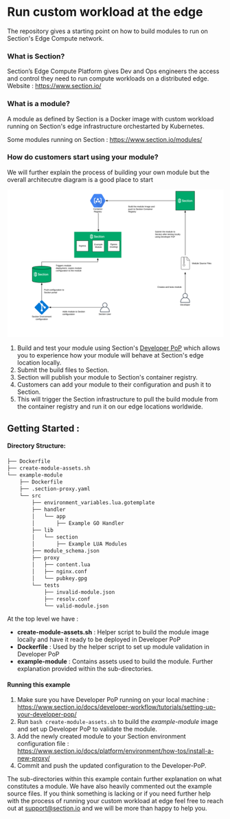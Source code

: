 # Run custom workload at the edge

The repository gives a starting point on how to build modules to run on Section's Edge Compute network.

### What is Section?

Section’s Edge Compute Platform gives Dev and Ops engineers the access and control they need to run compute workloads on a distributed edge. Website : https://www.section.io/


### What is a module?

A module as defined by Section is a Docker image with custom workload running on Section's edge infrastructure orchestarted by Kubernetes.

Some modules running on Section : https://www.section.io/modules/


### How do customers start using your module?

We will further explain the process of building your own module but the overall architecutre diagram is a good place to start

![Section Module Architecture](./architecture.png)


1. Build and test your module using Section's [Developer PoP](https://www.section.io/docs/developer-workflow/tutorials/setting-up-your-developer-pop/) which allows you to experience how your module will behave at Section's edge location locally.
2. Submit the build files to Section.
3. Section will publish your module to Section's container registry.
4. Customers can add your module to their configuration and push it to Section.
5. This will trigger the Section infrastructure to pull the build module from the container registry and run it on our edge locations worldwide.


## Getting Started :

#### Directory Structure:

```
├── Dockerfile
├── create-module-assets.sh
└── example-module
    ├── Dockerfile
    ├── .section-proxy.yaml
    └── src
        ├── environment_variables.lua.gotemplate
        ├── handler
        │   └── app
        │       ├── Example GO Handler
        ├── lib
        │   └── section
        │       ├── Example LUA Modules
        ├── module_schema.json
        ├── proxy
        │   ├── content.lua
        │   ├── nginx.conf
        │   └── pubkey.gpg
        └── tests
            ├── invalid-module.json
            ├── resolv.conf
            └── valid-module.json
```


At the top level we have :

- **create-module-assets.sh** : Helper script to build the module image locally and have it ready to be deployed in Developer PoP
- **Dockerfile** : Used by the helper script to set up module validation in Developer PoP
- **example-module** : Contains assets used to build the module. Further explanation provided within the sub-directories.


#### Running this example

1. Make sure you have Developer PoP running on your local machine : https://www.section.io/docs/developer-workflow/tutorials/setting-up-your-developer-pop/
2. Run `bash create-module-assets.sh` to build the *example-module* image and set up Developer PoP to validate the module.
3. Add the newly created module to your Section environment configuration file : https://www.section.io/docs/platform/environment/how-tos/install-a-new-proxy/
4. Commit and push the updated configuration to the Developer-PoP.

The sub-directories within this example contain further explanation on what constitutes a module. We have also heavily commented out the example source files. If you think something is lacking or if you need further help with the process of running your custom workload at edge feel free to reach out at support@section.io and we will be more than happy to help you.
